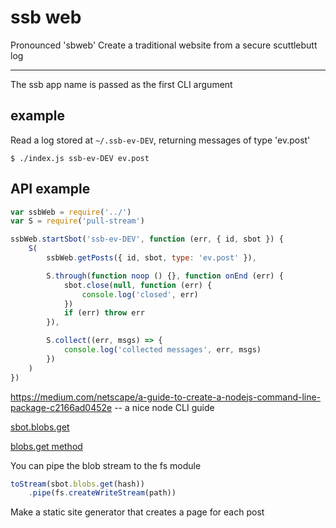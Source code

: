 # ssb web

Pronounced 'sbweb'
Create a traditional website from a secure scuttlebutt log

---------------------------------------

The ssb app name is passed as the first CLI argument

## example
Read a log stored at `~/.ssb-ev-DEV`, returning messages of type 'ev.post'
```
$ ./index.js ssb-ev-DEV ev.post
```

## API example
```js
var ssbWeb = require('../')
var S = require('pull-stream')

ssbWeb.startSbot('ssb-ev-DEV', function (err, { id, sbot }) {
    S(
        ssbWeb.getPosts({ id, sbot, type: 'ev.post' }),

        S.through(function noop () {}, function onEnd (err) {
            sbot.close(null, function (err) {
                console.log('closed', err)
            })
            if (err) throw err
        }),

        S.collect((err, msgs) => {
            console.log('collected messages', err, msgs)
        })
    )
})
```

https://medium.com/netscape/a-guide-to-create-a-nodejs-command-line-package-c2166ad0452e -- a nice node CLI guide

[sbot.blobs.get](https://github.com/ssbc/ssb-serve-blobs/blob/master/index.js#L50)

[blobs.get method](https://github.com/ssbc/multiblob#blobsget-hash--opts--source)


You can pipe the blob stream to the fs module
```js
toStream(sbot.blobs.get(hash))
    .pipe(fs.createWriteStream(path))
```


Make a static site generator that creates a page for each post


